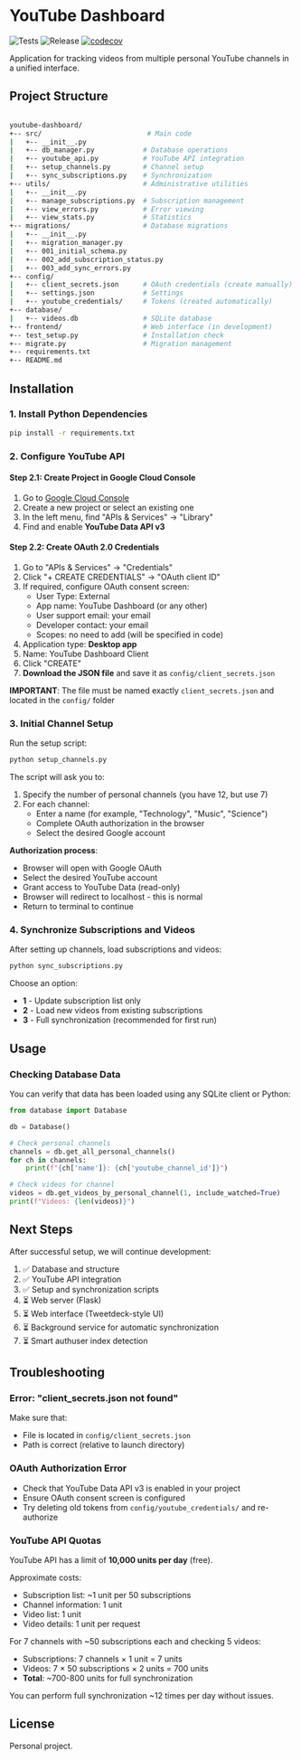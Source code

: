 # YouTube Dashboard

![Tests](https://github.com/ViacheslavK/youtube-dashboards/actions/workflows/test.yml/badge.svg)
![Release](https://github.com/ViacheslavK/youtube-dashboards/actions/workflows/release.yml/badge.svg)
[![codecov](https://codecov.io/gh/ViacheslavK/youtube-dashboards/branch/main/graph/badge.svg)](https://codecov.io/gh/ViacheslavK/youtube-dashboards)

Application for tracking videos from multiple personal YouTube channels in a unified interface.

## Project Structure

```sh

youtube-dashboard/
+-- src/                          # Main code
|   +-- __init__.py
|   +-- db_manager.py            # Database operations
|   +-- youtube_api.py           # YouTube API integration
|   +-- setup_channels.py        # Channel setup
|   +-- sync_subscriptions.py    # Synchronization
+-- utils/                       # Administrative utilities
|   +-- __init__.py
|   +-- manage_subscriptions.py  # Subscription management
|   +-- view_errors.py           # Error viewing
|   +-- view_stats.py            # Statistics
+-- migrations/                  # Database migrations
|   +-- __init__.py
|   +-- migration_manager.py
|   +-- 001_initial_schema.py
|   +-- 002_add_subscription_status.py
|   +-- 003_add_sync_errors.py
+-- config/
|   +-- client_secrets.json      # OAuth credentials (create manually)
|   +-- settings.json            # Settings
|   +-- youtube_credentials/     # Tokens (created automatically)
+-- database/
|   +-- videos.db                # SQLite database
+-- frontend/                    # Web interface (in development)
+-- test_setup.py                # Installation check
+-- migrate.py                   # Migration management
+-- requirements.txt
+-- README.md
```

## Installation

### 1. Install Python Dependencies

```bash
pip install -r requirements.txt
```

### 2. Configure YouTube API

#### Step 2.1: Create Project in Google Cloud Console

1. Go to [Google Cloud Console](https://console.cloud.google.com/)
2. Create a new project or select an existing one
3. In the left menu, find "APIs & Services" → "Library"
4. Find and enable **YouTube Data API v3**

#### Step 2.2: Create OAuth 2.0 Credentials

1. Go to "APIs & Services" → "Credentials"
2. Click "+ CREATE CREDENTIALS" → "OAuth client ID"
3. If required, configure OAuth consent screen:
    - User Type: External
    - App name: YouTube Dashboard (or any other)
    - User support email: your email
    - Developer contact: your email
    - Scopes: no need to add (will be specified in code)
4. Application type: **Desktop app**
5. Name: YouTube Dashboard Client
6. Click "CREATE"
7. **Download the JSON file** and save it as `config/client_secrets.json`

**IMPORTANT**: The file must be named exactly `client_secrets.json` and located in the `config/` folder

### 3. Initial Channel Setup

Run the setup script:

```bash
python setup_channels.py
```

The script will ask you to:

1. Specify the number of personal channels (you have 12, but use 7)
2. For each channel:
    - Enter a name (for example, "Technology", "Music", "Science")
    - Complete OAuth authorization in the browser
    - Select the desired Google account

**Authorization process**:

- Browser will open with Google OAuth
- Select the desired YouTube account
- Grant access to YouTube Data (read-only)
- Browser will redirect to localhost - this is normal
- Return to terminal to continue

### 4. Synchronize Subscriptions and Videos

After setting up channels, load subscriptions and videos:

```bash
python sync_subscriptions.py
```

Choose an option:

- **1** - Update subscription list only
- **2** - Load new videos from existing subscriptions
- **3** - Full synchronization (recommended for first run)

## Usage

### Checking Database Data

You can verify that data has been loaded using any SQLite client or Python:

```python
from database import Database

db = Database()

# Check personal channels
channels = db.get_all_personal_channels()
for ch in channels:
    print(f"{ch['name']}: {ch['youtube_channel_id']}")

# Check videos for channel
videos = db.get_videos_by_personal_channel(1, include_watched=True)
print(f"Videos: {len(videos)}")
```

## Next Steps

After successful setup, we will continue development:

1. ✅ Database and structure
2. ✅ YouTube API integration
3. ✅ Setup and synchronization scripts
4. ⏳ Web server (Flask)
5. ⏳ Web interface (Tweetdeck-style UI)
6. ⏳ Background service for automatic synchronization
7. ⏳ Smart authuser index detection

## Troubleshooting

### Error: "client_secrets.json not found"

Make sure that:

- File is located in `config/client_secrets.json`
- Path is correct (relative to launch directory)

### OAuth Authorization Error

- Check that YouTube Data API v3 is enabled in your project
- Ensure OAuth consent screen is configured
- Try deleting old tokens from `config/youtube_credentials/` and re-authorize

### YouTube API Quotas

YouTube API has a limit of **10,000 units per day** (free).

Approximate costs:

- Subscription list: ~1 unit per 50 subscriptions
- Channel information: 1 unit
- Video list: 1 unit
- Video details: 1 unit per request

For 7 channels with ~50 subscriptions each and checking 5 videos:

- Subscriptions: 7 channels × 1 unit = 7 units
- Videos: 7 × 50 subscriptions × 2 units = 700 units
- **Total**: ~700-800 units for full synchronization

You can perform full synchronization ~12 times per day without issues.

## License

Personal project.
